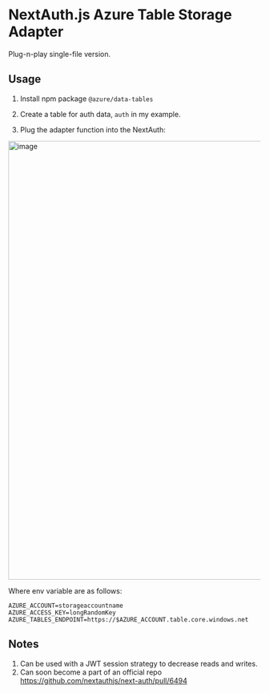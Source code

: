 # NextAuth.js Azure Table Storage Adapter

Plug-n-play single-file version.

## Usage

1. Install npm package `@azure/data-tables`

2. Create a table for auth data, `auth` in my example.

3. Plug the adapter function into the NextAuth:

<img width="875" alt="image" src="https://user-images.githubusercontent.com/106996965/214249315-d498f211-06a1-43d0-b0f1-5079e0729e12.png">

Where env variable are as follows:
```
AZURE_ACCOUNT=storageaccountname
AZURE_ACCESS_KEY=longRandomKey
AZURE_TABLES_ENDPOINT=https://$AZURE_ACCOUNT.table.core.windows.net
```

## Notes

1. Can be used with a JWT session strategy to decrease reads and writes.
2. Can soon become a part of an official repo https://github.com/nextauthjs/next-auth/pull/6494
